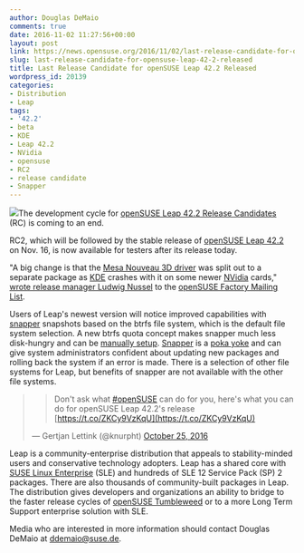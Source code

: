 ```yaml
---
author: Douglas DeMaio
comments: true
date: 2016-11-02 11:27:56+00:00
layout: post
link: https://news.opensuse.org/2016/11/02/last-release-candidate-for-opensuse-leap-42-2-released/
slug: last-release-candidate-for-opensuse-leap-42-2-released
title: Last Release Candidate for openSUSE Leap 42.2 Released
wordpress_id: 20139
categories:
- Distribution
- Leap
tags:
- '42.2'
- beta
- KDE
- Leap 42.2
- NVidia
- opensuse
- RC2
- release candidate
- Snapper
---
```


[![](http://countdown.opensuse.org/medium.png)](http://en.opensuse.org/Portal:13.2)The development cycle for [openSUSE Leap 42.2 Release Candidates](http://bit.ly/1iOyl2T) (RC) is coming to an end.

RC2, which will be followed by the stable release of [openSUSE Leap 42.2](https://en.opensuse.org/Portal:42.2) on Nov. 16, is now available for testers after its release today.

"A big change is that the [Mesa Nouveau 3D driver](https://nouveau.freedesktop.org/wiki/) was split out to a
separate package as [KDE](https://www.kde.org/) crashes with it on some newer [NVidia](http://www.nvidia.com) cards," [wrote release manager Ludwig Nussel](http://bit.ly/2eUin8K) to the [openSUSE Factory Mailing List](https://lists.opensuse.org/opensuse-factory/).

Users of Leap's newest version will notice improved capabilities with [snapper](https://en.opensuse.org/Portal:Snapper) snapshots based on the btrfs file system, which is the default file system selection. A new btrfs quota concept makes snapper much less disk-hungry and can be [manually setup](http://snapper.io/2016/05/18/space-aware-cleanup.html). [Snapper](http://snapper.io/) is a [poka yoke](https://en.wikipedia.org/wiki/Poka-yoke) and can give system administrators confident about updating new packages and rolling back the system if an error is made. There is a selection of other file systems for Leap, but benefits of snapper are not available with the other file systems.


<blockquote>

> 
> Don't ask what [#openSUSE](https://twitter.com/hashtag/openSUSE?src=hash) can do for you, here's what you can do for openSUSE Leap 42.2's release [https://t.co/ZKCy9VzKqU](https://t.co/ZKCy9VzKqU)
> 
> 
— Gertjan Lettink (@knurpht) [October 25, 2016](https://twitter.com/knurpht/status/790898283321303041)</blockquote>




Leap is a community-enterprise distribution that appeals to stability-minded users and conservative technology adopters. Leap has a shared core with [SUSE Linux Enterprise](https://www.suse.com/) (SLE) and hundreds of SLE 12 Service Pack (SP) 2 packages. There are also thousands of community-built packages in Leap. The distribution gives developers and organizations an ability to bridge to the faster release cycles of [openSUSE Tumbleweed](https://en.opensuse.org/Tumbleweed) or to a more Long Term Support enterprise solution with SLE.

Media who are interested in more information should contact Douglas DeMaio at [ddemaio@suse.de](mailto:ddemaio@suse.de).
